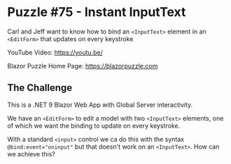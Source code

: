 # Puzzle #75 - Instant InputText

Carl and Jeff want to know how to bind an `<InputText>` element in an `<EditForm>` that updates on every keystroke

YouTube Video: https://youtu.be/

Blazor Puzzle Home Page: https://blazorpuzzle.com

## The Challenge

This is a .NET 9 Blazor Web App with Global Server interactivity.

We have an `<EditForm>` to edit a model with two `<InputText>` elements, one of which we want the binding to update on every keystroke.

With a standard `<input>` control we ca do this with the syntax `@bind:event="oninput"` but that doesn't work on an `<InputText>`. How can we achieve this?